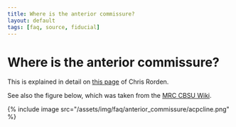 ```yaml
---
title: Where is the anterior commissure?
layout: default
tags: [faq, source, fiducial]
---
```


# Where is the anterior commissure?

This is explained in detail on [this page](http://people.cas.sc.edu/rorden/anatomy/na_ac.html) of Chris Rorden.

See also the figure below, which was taken from the [MRC CBSU Wiki](http://imaging.mrc-cbu.cam.ac.uk/imaging/NeuroanatomyTutorial).

{% include image src="/assets/img/faq/anterior_commissure/acpcline.png" %}
